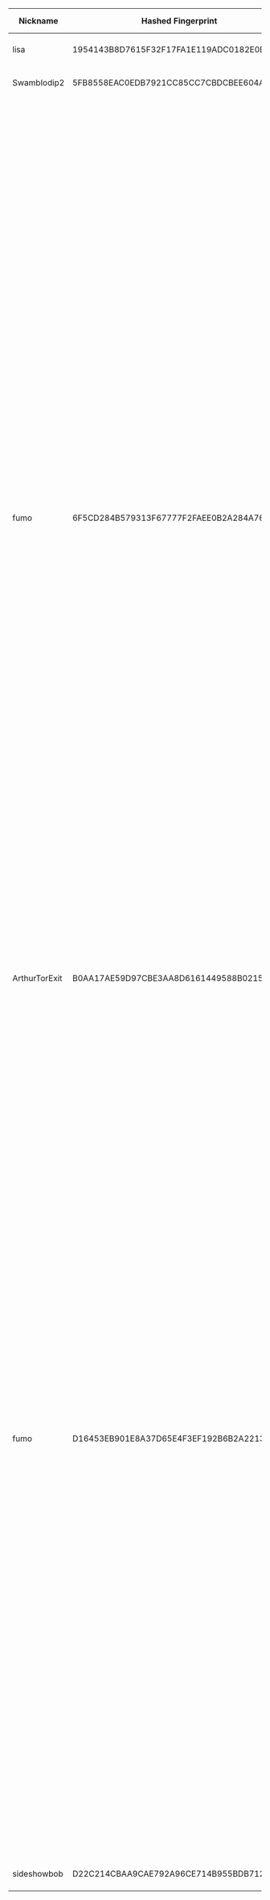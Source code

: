 | Nickname |  Hashed Fingerprint	| Or Addresses | Contact | Running | Flags | Last Seen | First Seen | Last Restarted | Advertised Bandwidth | Platform | Version | Version Status | Recommended Version | Verified hostnames | Exit policy |
|---|---|---|---|---|---|---|---|---|---|---|---|---|---|---|---|
|lisa | 1954143B8D7615F32F17FA1E119ADC0182E0BDF1 | ["208.115.218.134:9000"] | N/A | true | Running, V2Dir, Valid | 2025-10-07 03:00:00 | 2025-10-07 00:00:00 | 2025-10-07 03:00:39 | 0 | Tor 0.4.8.18 on Linux | 0.4.8.18 | recommended | true | N/A | ["reject *:*"]|
|Swamblodip2 | 5FB8558EAC0EDB7921CC85CC7CBDCBEE604A99AA | ["89.147.109.14:9001"] | Swamblodip <swamblodip AT tutamail dot com> | true | Running, V2Dir, Valid | 2025-10-07 03:00:00 | 2025-10-07 01:00:00 | 2025-10-07 00:07:50 | 0 | Tor 0.4.8.18 on Linux | 0.4.8.18 | recommended | true | N/A | ["reject *:*"]|
|fumo | 6F5CD284B579313F67777F2FAEE0B2A284A76C40 | ["45.133.73.63:443"] | fumonion [] protonmail (dot) com | false | Exit, Running, V2Dir, Valid | 2025-10-07 02:00:00 | 2025-10-07 02:00:00 | 2025-10-07 01:10:04 | 0 | Tor 0.4.8.18 on Linux | 0.4.8.18 | recommended | true | N/A | ["reject 0.0.0.0/8:*","reject 169.254.0.0/16:*","reject 127.0.0.0/8:*","reject 192.168.0.0/16:*","reject 10.0.0.0/8:*","reject 172.16.0.0/12:*","reject 45.133.73.63:*","accept *:20-21","accept *:43","accept *:53","accept *:79","accept *:80-81","accept *:83","accept *:85","accept *:86","accept *:88","accept *:90","accept *:110","accept *:143","accept *:220","accept *:389","accept *:443","accept *:464","accept *:531","accept *:543-544","accept *:554","accept *:636","accept *:706","accept *:749","accept *:873","accept *:902-904","accept *:981","accept *:989-990","accept *:991","accept *:992","accept *:993","accept *:995","accept *:1043","accept *:1103","accept *:1113","accept *:1194","accept *:1220","accept *:1293","accept *:1500","accept *:1533","accept *:1677","accept *:1723","accept *:1755","accept *:1863","accept *:1883","accept *:2082","accept *:2083","accept *:2086-2087","accept *:2095-2096","accept *:2102-2104","accept *:3690","accept *:4321","accept *:4643","accept *:4070","accept *:5004","accept *:5050","accept *:5190","accept *:5222-5223","accept *:5228","accept *:5287","accept *:5675","accept *:6880","accept *:8008","accept *:8074","accept *:8082","accept *:8087-8088","accept *:8232-8233","accept *:8332-8333","accept *:8443","accept *:8502","accept *:8601","accept *:8602","accept *:8888","accept *:9418","accept *:11371","accept *:19294","accept *:19638","accept *:50002","accept *:64738","reject *:*"]|
|ArthurTorExit | B0AA17AE59D97CBE3AA8D6161449588B0215F19E | ["72.60.213.119:9001","[2a02:4780:28:448e::1]:9001"] | arthurfinnn7@gmail.com | false | Exit, Running, V2Dir, Valid | 2025-10-07 01:00:00 | 2025-10-07 01:00:00 | 2025-10-07 00:25:46 | 0 | Tor 0.4.8.16 on Linux | 0.4.8.16 | recommended | true | ["srv1049030.hstgr.cloud"] | ["reject 0.0.0.0/8:*","reject 169.254.0.0/16:*","reject 127.0.0.0/8:*","reject 192.168.0.0/16:*","reject 10.0.0.0/8:*","reject 172.16.0.0/12:*","reject 72.60.213.119:*","accept *:*"]|
|fumo | D16453EB901E8A37D65E4F3EF192B6B2A221353B | ["185.132.53.107:443","[2a14:c380:50:62::a]:443"] | fumonion [] protonmail (dot) com | false | Exit, Running, V2Dir, Valid | 2025-10-07 02:00:00 | 2025-10-07 02:00:00 | 2025-10-07 00:55:47 | 0 | Tor 0.4.8.18 on Linux | 0.4.8.18 | recommended | true | N/A | ["reject 0.0.0.0/8:*","reject 169.254.0.0/16:*","reject 127.0.0.0/8:*","reject 192.168.0.0/16:*","reject 10.0.0.0/8:*","reject 172.16.0.0/12:*","reject 185.132.53.107:*","accept *:20-21","accept *:43","accept *:53","accept *:79","accept *:80-81","accept *:83","accept *:85","accept *:86","accept *:88","accept *:90","accept *:110","accept *:143","accept *:220","accept *:389","accept *:443","accept *:464","accept *:531","accept *:543-544","accept *:554","accept *:636","accept *:706","accept *:749","accept *:873","accept *:902-904","accept *:981","accept *:989-990","accept *:991","accept *:992","accept *:993","accept *:995","accept *:1043","accept *:1103","accept *:1113","accept *:1194","accept *:1220","accept *:1293","accept *:1500","accept *:1533","accept *:1677","accept *:1723","accept *:1755","accept *:1863","accept *:1883","accept *:2082","accept *:2083","accept *:2086-2087","accept *:2095-2096","accept *:2102-2104","accept *:3690","accept *:4321","accept *:4643","accept *:4070","accept *:5004","accept *:5050","accept *:5190","accept *:5222-5223","accept *:5228","accept *:5287","accept *:5675","accept *:6880","accept *:8008","accept *:8074","accept *:8082","accept *:8087-8088","accept *:8232-8233","accept *:8332-8333","accept *:8443","accept *:8502","accept *:8601","accept *:8602","accept *:8888","accept *:9418","accept *:11371","accept *:19294","accept *:19638","accept *:50002","accept *:64738","reject *:*"]|
|sideshowbob | D22C214CBAA9CAE792A96CE714B955BDB7129A07 | ["64.31.62.158:9000"] | N/A | true | Running, V2Dir, Valid | 2025-10-07 03:00:00 | 2025-10-07 00:00:00 | 2025-10-06 23:13:06 | 0 | Tor 0.4.8.18 on Linux | 0.4.8.18 | recommended | true | N/A | ["reject *:*"]|
